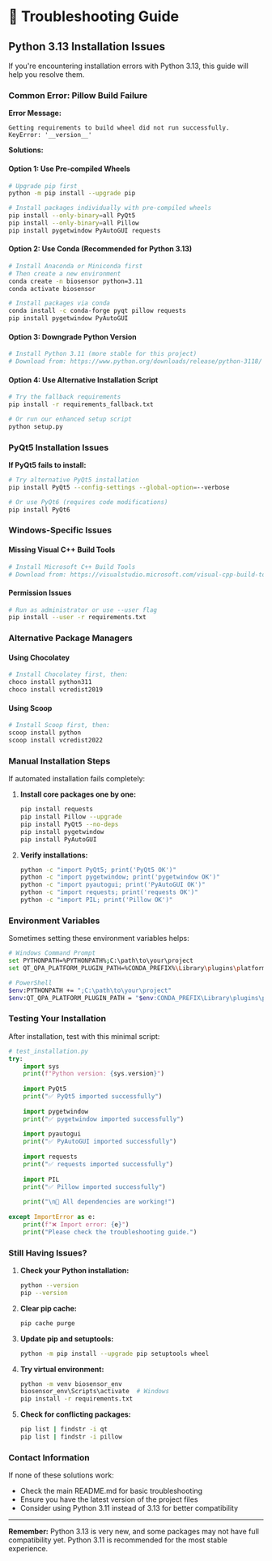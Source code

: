 # 🔧 Troubleshooting Guide

## Python 3.13 Installation Issues

If you're encountering installation errors with Python 3.13, this guide will help you resolve them.

### Common Error: Pillow Build Failure

**Error Message:**
```
Getting requirements to build wheel did not run successfully.
KeyError: '__version__'
```

**Solutions:**

#### Option 1: Use Pre-compiled Wheels
```bash
# Upgrade pip first
python -m pip install --upgrade pip

# Install packages individually with pre-compiled wheels
pip install --only-binary=all PyQt5
pip install --only-binary=all Pillow
pip install pygetwindow PyAutoGUI requests
```

#### Option 2: Use Conda (Recommended for Python 3.13)
```bash
# Install Anaconda or Miniconda first
# Then create a new environment
conda create -n biosensor python=3.11
conda activate biosensor

# Install packages via conda
conda install -c conda-forge pyqt pillow requests
pip install pygetwindow PyAutoGUI
```

#### Option 3: Downgrade Python Version
```bash
# Install Python 3.11 (more stable for this project)
# Download from: https://www.python.org/downloads/release/python-3118/
```

#### Option 4: Use Alternative Installation Script
```bash
# Try the fallback requirements
pip install -r requirements_fallback.txt

# Or run our enhanced setup script
python setup.py
```

### PyQt5 Installation Issues

**If PyQt5 fails to install:**

```bash
# Try alternative PyQt5 installation
pip install PyQt5 --config-settings --global-option=--verbose

# Or use PyQt6 (requires code modifications)
pip install PyQt6
```

### Windows-Specific Issues

#### Missing Visual C++ Build Tools
```bash
# Install Microsoft C++ Build Tools
# Download from: https://visualstudio.microsoft.com/visual-cpp-build-tools/
```

#### Permission Issues
```bash
# Run as administrator or use --user flag
pip install --user -r requirements.txt
```

### Alternative Package Managers

#### Using Chocolatey
```bash
# Install Chocolatey first, then:
choco install python311
choco install vcredist2019
```

#### Using Scoop
```bash
# Install Scoop first, then:
scoop install python
scoop install vcredist2022
```

### Manual Installation Steps

If automated installation fails completely:

1. **Install core packages one by one:**
   ```bash
   pip install requests
   pip install Pillow --upgrade
   pip install PyQt5 --no-deps
   pip install pygetwindow
   pip install PyAutoGUI
   ```

2. **Verify installations:**
   ```bash
   python -c "import PyQt5; print('PyQt5 OK')"
   python -c "import pygetwindow; print('pygetwindow OK')"
   python -c "import pyautogui; print('PyAutoGUI OK')"
   python -c "import requests; print('requests OK')"
   python -c "import PIL; print('Pillow OK')"
   ```

### Environment Variables

Sometimes setting these environment variables helps:

```bash
# Windows Command Prompt
set PYTHONPATH=%PYTHONPATH%;C:\path\to\your\project
set QT_QPA_PLATFORM_PLUGIN_PATH=%CONDA_PREFIX%\Library\plugins\platforms

# PowerShell
$env:PYTHONPATH += ";C:\path\to\your\project"
$env:QT_QPA_PLATFORM_PLUGIN_PATH = "$env:CONDA_PREFIX\Library\plugins\platforms"
```

### Testing Your Installation

After installation, test with this minimal script:

```python
# test_installation.py
try:
    import sys
    print(f"Python version: {sys.version}")
    
    import PyQt5
    print("✅ PyQt5 imported successfully")
    
    import pygetwindow
    print("✅ pygetwindow imported successfully")
    
    import pyautogui
    print("✅ PyAutoGUI imported successfully")
    
    import requests
    print("✅ requests imported successfully")
    
    import PIL
    print("✅ Pillow imported successfully")
    
    print("\n🎉 All dependencies are working!")
    
except ImportError as e:
    print(f"❌ Import error: {e}")
    print("Please check the troubleshooting guide.")
```

### Still Having Issues?

1. **Check your Python installation:**
   ```bash
   python --version
   pip --version
   ```

2. **Clear pip cache:**
   ```bash
   pip cache purge
   ```

3. **Update pip and setuptools:**
   ```bash
   python -m pip install --upgrade pip setuptools wheel
   ```

4. **Try virtual environment:**
   ```bash
   python -m venv biosensor_env
   biosensor_env\Scripts\activate  # Windows
   pip install -r requirements.txt
   ```

5. **Check for conflicting packages:**
   ```bash
   pip list | findstr -i qt
   pip list | findstr -i pillow
   ```

### Contact Information

If none of these solutions work:
- Check the main README.md for basic troubleshooting
- Ensure you have the latest version of the project files
- Consider using Python 3.11 instead of 3.13 for better compatibility

---

**Remember:** Python 3.13 is very new, and some packages may not have full compatibility yet. Python 3.11 is recommended for the most stable experience.